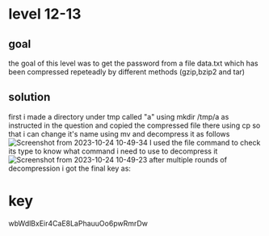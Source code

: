 # level 12-13
## goal
the goal of this level was to get the password from a file data.txt which has been compressed repeteadly by different methods (gzip,bzip2 and tar)
## solution
first i made a directory under tmp called "a" using mkdir /tmp/a as instructed in the question and copied the compressed file there using cp so that i can change it's name using mv and decompress it as follows
![Screenshot from 2023-10-24 10-49-34](https://github.com/adwait3/bandit/assets/148553626/49fb0b8f-f214-4fed-a86e-8ca0cc85cffb)
I used the file command to check its type to know what command i need to use to decompress it  
![Screenshot from 2023-10-24 10-49-23](https://github.com/adwait3/bandit/assets/148553626/21ccd9c7-85c2-4117-8490-ddb3f8354d46)
after multiple rounds of decompression i got the final key as:
# key
wbWdlBxEir4CaE8LaPhauuOo6pwRmrDw
